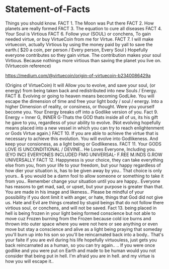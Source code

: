 # Statement-of-Facts
Things you should know.
FACT 1. The Moon was Put there
FACT 2. How planets are really formed
FACT 3. The equation to cure all diseases
FACT 4. Your Soul is Virtious
FACT 6. Follow your (SOUL) or conchens, To gain needed virtue, or buy VirtueCoin from me for Virtue.
FACT 7. I will make virtuecoin, actually Virtious by using the money paid by yall to save the earth.( $20 a coin, per person / Every person, Every Soul ) Hopefully everyone contributes so they gain virtue. The contribution makes your soul Virtious. Because nothings more virtious than saving the planet you live on. (Virtuecoin
reference) 

https://medium.com/@virtuecoin/origin-of-virtuecoin-b2340086429a 

(Origins of VirtueCoin) It will Allow you to evolve, and save your soul, (or energy) from being taken back and redistributed into new Souls / Energy. 
FACT 8. Evolving or going to heaven means becoming GodLike. You will escape the dimension of time and free your light body / soul / energy. Into a higher Dimension of reality, or consiness, or thought. Were you yourself become you. Your Energy breaks off into a Godlike version of you. 
Fact 9. Energy = Inner G, INNER G-Thats the GOD thats inside all of us, its his gift he gave to you, regardless of your ability to evolve. (Not evolving hopefully means placed into a new vessel in which you can try to reach enlightenment or Gods Virtue again.)
FACT 10. If you are able to achieve the virtue that is necessary to achieve this evolution. You will evolve into Godlikeness. And keep your consioness, as a light being or Godlikeness.
FACT 11. Your GODS LOVE IS UNCONDITIONAL / DEVINE.. He Loves Everyone, Including you. (EYO INC) 
EVERYONES INCLUDED
FMG UNIVERSAL- F.REE M.INDS G.ROW UNIVERSALLY
FACT 12. Happyness is your choice, they can take everything else from you, from your life to your freedom, but your happy regardless of how dier your situation is, has to be given away by you.. That choice is only yours.. & you would be a damn fool to allow someone or something to take it from you.. Remember change your situation until you are happy.. Everyone has reasons to get mad, sad, or upset, but your purpose is greater than that. You are made in his image and likeness.. Please be mindful of your possibility if you dont limit it with anger, or hate, things that God did not give us. Hate and Evil are things created by stupid beings that do not follow there virtious soul, or conchens, and will not be saved.
Fact 13. being placed in hell is being frozen in your light being formed conscience but not able to move cuz Frozen burning from the Frozen because cold ice burns and thrown into outer space where you were not here or see anything or even move but stay a conscience and alive as a light being praying that someday you'll burn up into his son so you'll be reincarnated back into a body.. That's your faite if you are evil during his life hopefully virtuouless, just gets you back reincarnated as a human, so you can try again.. ..
If you were once godlike and you were put on Earth and made to be human would you not consider that being put in hell. I'm afraid you are in hell. and my virtue is how you will escape it.. 
